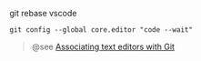 git rebase vscode

```shell
git config --global core.editor "code --wait"
```

> @see [ Associating text editors with Git](https://docs.github.com/articles/associating-text-editors-with-git)